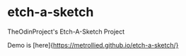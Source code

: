 # etch-a-sketch
TheOdinProject's Etch-A-Sketch Project


Demo is [here]{https://metrollied.github.io/etch-a-sketch/}
